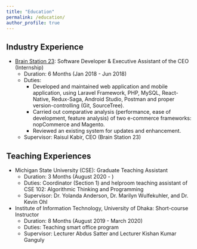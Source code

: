 ```yaml
---
title: "Education"
permalink: /education/
author_profile: true
---
```


## Industry Experience

* [Brain Station 23](https://brainstation-23.com/): Software Developer \& Executive Assistant of the CEO (Internship)
  * Duration: 6 Months (Jan 2018 - Jun 2018)
  * Duties: 
    * Developed and maintained web application and mobile application, using Laravel Framework, PHP, MySQL, React-Native, Redux-Saga, Android Studio, Postman and proper version-controlling (Git, SourceTree). 
    * Carried out comparative analysis (performance, ease of development, feature analysis) of two e-commerce frameworks: nopCommerce and Magento. 
    * Reviewed an existing system for updates and enhancement. 
  * Supervisor: Raisul Kabir, CEO (Brain Station 23)

## Teaching Experiences

* Michigan State University (CSE): Graduate Teaching Assistant
  * Duration: 3 Months (August 2020 - )
  * Duties: Coordinator (Section 1) and helproom teaching assistant of CSE 102: Algorithmic Thinking and Programming
  * Supervisor: Dr. Yolanda Anderson, Dr. Marilyn Wulfekuhler, and Dr. Kevin Ohl
* Institute of Information Technology, University of Dhaka: Short-course Instructor
    * Duration: 8 Months (August 2019 - March 2020)
    * Duties: Teaching smart office program
    * Supervisor: Lecturer Abdus Satter and Lecturer Kishan Kumar Ganguly



<!-- 
<b>[MOPO: Model-based Offline Policy Optimization](http://lantaoyu.com/publications/MOPO)</b> <br> 
Tianhe Yu\*, Garrett Thomas\*, <b>Lantao Yu</b>, Stefano Ermon, James Zou, Sergey Levine, Chelsea Finn, Tengyu Ma.
<i>The 34th Conference on Neural Information Processing Systems</i>. <b>NeurIPS 2020</b>.

<b>[A Study of AI Population Dynamics with Million-agent Reinforcement Learning](http://lantaoyu.com/publications/MA)</b><br>
Yaodong Yang\*, <b>Lantao Yu</b>\*, Yiwei Bai\*, Jun Wang, Weinan Zhang, Ying Wen, Yong Yu. <i>The 17th International Conference on Autonomous Agents and Multi-Agent Systems.</i> <b>AAMAS 2018</b>. -->





<!-- [\* denotes equal contribution] -->